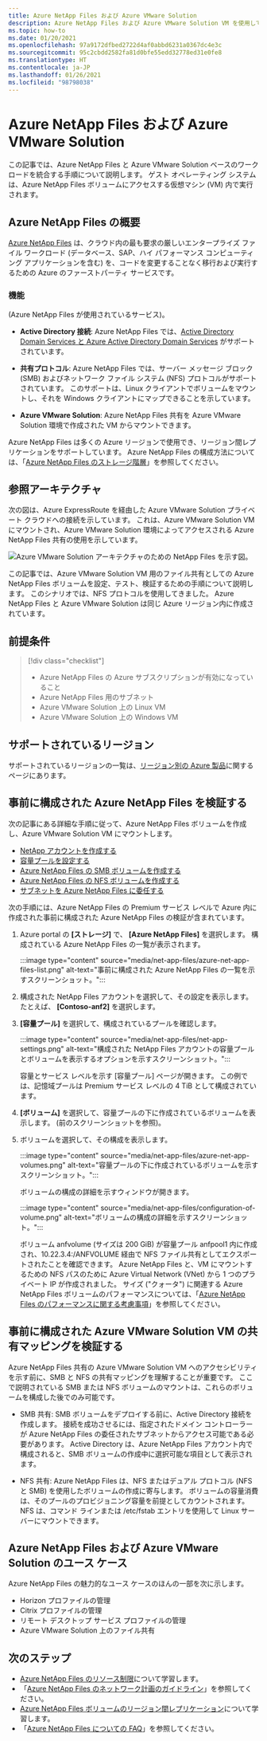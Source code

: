 ```yaml
---
title: Azure NetApp Files および Azure VMware Solution
description: Azure NetApp Files および Azure VMware Solution VM を使用して、オンプレミス サーバー、Azure VMware Solution VM、クラウド インフラストラクチャの間でデータを移行および同期します。
ms.topic: how-to
ms.date: 01/20/2021
ms.openlocfilehash: 97a9172dfbed2722d4af0abbd6231a0367dc4e3c
ms.sourcegitcommit: 95c2cbdd2582fa81d0bfe55edd32778ed31e0fe8
ms.translationtype: HT
ms.contentlocale: ja-JP
ms.lasthandoff: 01/26/2021
ms.locfileid: "98798038"
---
```

# <a name="azure-netapp-files-with-azure-vmware-solution"></a>Azure NetApp Files および Azure VMware Solution

この記事では、Azure NetApp Files と Azure VMware Solution ベースのワークロードを統合する手順について説明します。 ゲスト オペレーティング システムは、Azure NetApp Files ボリュームにアクセスする仮想マシン (VM) 内で実行されます。 

## <a name="azure-netapp-files-overview"></a>Azure NetApp Files の概要

[Azure NetApp Files](../azure-netapp-files/azure-netapp-files-introduction.md) は、クラウド内の最も要求の厳しいエンタープライズ ファイル ワークロード (データベース、SAP、ハイ パフォーマンス コンピューティング アプリケーションを含む) を、コードを変更することなく移行および実行するための Azure のファーストパーティ サービスです。

### <a name="features"></a>機能
(Azure NetApp Files が使用されているサービス)。

- **Active Directory 接続**: Azure NetApp Files では、[Active Directory Domain Services と Azure Active Directory Domain Services](../azure-netapp-files/azure-netapp-files-create-volumes-smb.md#decide-which-domain-services-to-use) がサポートされています。

- **共有プロトコル**: Azure NetApp Files では、サーバー メッセージ ブロック (SMB) およびネットワーク ファイル システム (NFS) プロトコルがサポートされています。 このサポートは、Linux クライアントでボリュームをマウントし、それを Windows クライアントにマップできることを示しています。

- **Azure VMware Solution**: Azure NetApp Files 共有を Azure VMware Solution 環境で作成された VM からマウントできます。

Azure NetApp Files は多くの Azure リージョンで使用でき、リージョン間レプリケーションをサポートしています。 Azure NetApp Files の構成方法については、「[Azure NetApp Files のストレージ階層](../azure-netapp-files/azure-netapp-files-understand-storage-hierarchy.md)」を参照してください。

## <a name="reference-architecture"></a>参照アーキテクチャ

次の図は、Azure ExpressRoute を経由した Azure VMware Solution プライベート クラウドへの接続を示しています。 これは、Azure VMware Solution VM にマウントされ、Azure VMware Solution 環境によってアクセスされる Azure NetApp Files 共有の使用を示しています。

![Azure VMware Solution アーキテクチャのための NetApp Files を示す図。](media/net-app-files/net-app-files-topology.png)

この記事では、Azure VMware Solution VM 用のファイル共有としての Azure NetApp Files ボリュームを設定、テスト、検証するための手順について説明します。 このシナリオでは、NFS プロトコルを使用してきました。 Azure NetApp Files と Azure VMware Solution は同じ Azure リージョン内に作成されています。

## <a name="prerequisites"></a>前提条件 

> [!div class="checklist"]
> * Azure NetApp Files の Azure サブスクリプションが有効になっていること
> * Azure NetApp Files 用のサブネット
> * Azure VMware Solution 上の Linux VM
> * Azure VMware Solution 上の Windows VM

## <a name="regions-supported"></a>サポートされているリージョン

サポートされているリージョンの一覧は、[リージョン別の Azure 製品](https://azure.microsoft.com/global-infrastructure/services/?products=netapp,azure-vmware&regions=all)に関するページにあります。

## <a name="verify-pre-configured-azure-netapp-files"></a>事前に構成された Azure NetApp Files を検証する 

次の記事にある詳細な手順に従って、Azure NetApp Files ボリュームを作成し、Azure VMware Solution VM にマウントします。

- [NetApp アカウントを作成する](../azure-netapp-files/azure-netapp-files-create-netapp-account.md)
- [容量プールを設定する](../azure-netapp-files/azure-netapp-files-set-up-capacity-pool.md)
- [Azure NetApp Files の SMB ボリュームを作成する](../azure-netapp-files/azure-netapp-files-create-volumes-smb.md)
- [Azure NetApp Files の NFS ボリュームを作成する](../azure-netapp-files/azure-netapp-files-create-volumes.md)
- [サブネットを Azure NetApp Files に委任する](../azure-netapp-files/azure-netapp-files-delegate-subnet.md)

次の手順には、Azure NetApp Files の Premium サービス レベルで Azure 内に作成された事前に構成された Azure NetApp Files の検証が含まれています。

1. Azure portal の **[ストレージ]** で、 **[Azure NetApp Files]** を選択します。 構成されている Azure NetApp Files の一覧が表示されます。 

    :::image type="content" source="media/net-app-files/azure-net-app-files-list.png" alt-text="事前に構成された Azure NetApp Files の一覧を示すスクリーンショット。"::: 

2. 構成された NetApp Files アカウントを選択して、その設定を表示します。 たとえば、 **[Contoso-anf2]** を選択します。 

3. **[容量プール]** を選択して、構成されているプールを確認します。 

    :::image type="content" source="media/net-app-files/net-app-settings.png" alt-text="構成された NetApp Files アカウントの容量プールとボリュームを表示するオプションを示すスクリーンショット。":::

    容量とサービス レベルを示す [容量プール] ページが開きます。 この例では、記憶域プールは Premium サービス レベルの 4 TiB として構成されています。

4. **[ボリューム]** を選択して、容量プールの下に作成されているボリュームを表示します。 (前のスクリーンショットを参照)。

5. ボリュームを選択して、その構成を表示します。  

    :::image type="content" source="media/net-app-files/azure-net-app-volumes.png" alt-text="容量プールの下に作成されているボリュームを示すスクリーンショット。":::

    ボリュームの構成の詳細を示すウィンドウが開きます。

    :::image type="content" source="media/net-app-files/configuration-of-volume.png" alt-text="ボリュームの構成の詳細を示すスクリーンショット。":::

    ボリューム anfvolume (サイズは 200 GiB) が容量プール anfpool1 内に作成され、10.22.3.4:/ANFVOLUME 経由で NFS ファイル共有としてエクスポートされたことを確認できます。 Azure NetApp Files と、VM にマウントするための NFS パスのために Azure Virtual Network (VNet) から 1 つのプライベート IP が作成されました。 サイズ ("クォータ") に関連する Azure NetApp Files ボリュームのパフォーマンスについては、「[Azure NetApp Files のパフォーマンスに関する考慮事項](../azure-netapp-files/azure-netapp-files-performance-considerations.md)」を参照してください。 

## <a name="verify-pre-configured-azure-vmware-solution-vm-share-mapping"></a>事前に構成された Azure VMware Solution VM の共有マッピングを検証する

Azure NetApp Files 共有の Azure VMware Solution VM へのアクセシビリティを示す前に、SMB と NFS の共有マッピングを理解することが重要です。 ここで説明されている SMB または NFS ボリュームのマウントは、これらのボリュームを構成した後でのみ可能です。

- SMB 共有: SMB ボリュームをデプロイする前に、Active Directory 接続を作成します。 接続を成功させるには、指定されたドメイン コントローラーが Azure NetApp Files の委任されたサブネットからアクセス可能である必要があります。 Active Directory は、Azure NetApp Files アカウント内で構成されると、SMB ボリュームの作成中に選択可能な項目として表示されます。

- NFS 共有: Azure NetApp Files は、NFS またはデュアル プロトコル (NFS と SMB) を使用したボリュームの作成に寄与します。 ボリュームの容量消費は、そのプールのプロビジョニング容量を前提としてカウントされます。 NFS は、コマンド ラインまたは /etc/fstab エントリを使用して Linux サーバーにマウントできます。

## <a name="use-cases-of-azure-netapp-files-with-azure-vmware-solution"></a>Azure NetApp Files および Azure VMware Solution のユース ケース

Azure NetApp Files の魅力的なユース ケースのほんの一部を次に示します。 
- Horizon プロファイルの管理
- Citrix プロファイルの管理
- リモート デスクトップ サービス プロファイルの管理
- Azure VMware Solution 上のファイル共有

## <a name="next-steps"></a>次のステップ
- [Azure NetApp Files のリソース制限](../azure-netapp-files/azure-netapp-files-resource-limits.md#resource-limits)について学習します。
- 「[Azure NetApp Files のネットワーク計画のガイドライン](../azure-netapp-files/azure-netapp-files-network-topologies.md)」を参照してください。
- [Azure NetApp Files ボリュームのリージョン間レプリケーション](../azure-netapp-files/cross-region-replication-introduction.md)について学習します。 
- 「[Azure NetApp Files についての FAQ](../azure-netapp-files/azure-netapp-files-faqs.md)」を参照してください。
